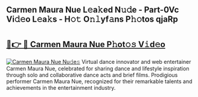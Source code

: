 ## Carmen Maura Nue L𝚎a𝚔ed N𝚞𝚍e - Part-0Vc Vi𝚍𝚎o L𝚎a𝚔s - H𝚘𝚝 O𝚗𝚕yf𝚊ns P𝚑𝚘tos qjaRp

# <h2><a href="http://kf13hsy.oniu.top/?m=Carmen+Maura+Nue">🔗👉 🔴 Carmen Maura Nue P𝚑ot𝚘𝚜 V𝚒d𝚎o</a></h2>

[![Carmen Maura Nue Nu𝚍e𝚜](https://i.imgur.com/0qMVB7G.gif)](http://kf13hsy.oniu.top/?m=Carmen+Maura+Nue)
Virtual dance innovator and web entertainer Carmen Maura Nue, celebrated for sharing dance and lifestyle inspiration through solo and collaborative dance acts and brief films. Prodigious performer Carmen Maura Nue, recognized for their remarkable talents and achievements in the entertainment industry.  
